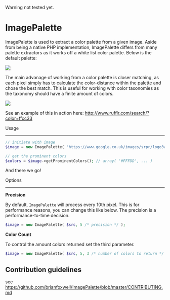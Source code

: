 Warning not tested yet.


ImagePalette
===============

ImagePalette is used to extract a color palette from a given image. Aside from being a native PHP implementation, ImagePalette differs from many palette extractors as it works off a white list color palette. Below is the default palette:

![](https://dl.dropbox.com/u/238502/Captured/RUf54.png)

The main advanage of working from a color palette is closer matching, as each pixel simply has to calculate the color-distance within the palette and chose the best match. This is useful for working with color taxonomies as the taxonomy should have a finite amount of colors.

![](https://dl.dropbox.com/u/238502/Captured/HphVw.png)

See an example of this in action here: http://www.rufflr.com/search/?color=ffcc33

Usage
__________

```PHP
// initiate with image
$image = new ImagePalette( 'https://www.google.co.uk/images/srpr/logo3w.png' );

// get the prominent colors
$colors = $image->getProminentColors(); // array( '#FFFDD', ... )
```

And there we go!

Options
__________

**Precision**

By default, `ImagePalette` will process every 10th pixel. This is for performance reasons, you can change this like below. The precision is a performance-to-time decision.

```PHP
$image = new ImagePalette( $src, 5 /* precision */ );
```

**Color Count**

To control the amount colors returned set the third parameter.

```PHP
$image = new ImagePalette( $src, 5, 3 /* number of colors to return */ );
```

## Contribution guidelines ##

see https://github.com/brianfoxwell/ImagePalette/blob/master/CONTRIBUTING.md
